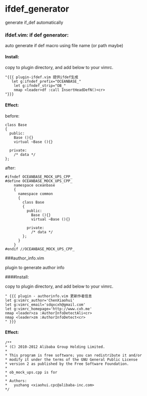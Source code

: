 ifdef_generator
===============

generate if_def automatically


### ifdef.vim: if def generator:

auto generate if def macro using file name (or path maybe)

#### Install:

copy to plugin directory, and add below to your vimrc.

    "{{{ plugin-ifdef.vim 提供ifdef生成
       let g:ifndef_prefix="OCEANBASE_"
        let g:ifndef_strip="OB_"
        nmap <leader>df :call InsertHeadDefN()<cr>
    "}}}

#### Effect:

before:

    class Base
    {
      public:
        Base (){}
        virtual ~Base (){}

      private:
        /* data */
    };

after:

    #ifndef OCEANBASE_MOCK_UPS_CPP_
    #define OCEANBASE_MOCK_UPS_CPP_
        namespace oceanbase
        {
          namespace common
          {
            class Base
            {
              public:
                Base (){}
                virtual ~Base (){}

              private:
                /* data */
            };
          }
        }
    #endif //OCEANBASE_MOCK_UPS_CPP_


###author_info.vim

plugin to generate author info

####Install:

copy to plugin directory, and add below to your vimrc.

    " {{{ plugin - authorinfo.vim 更新作者信息
    let g:vimrc_author='ChenXiaohui'
    let g:vimrc_email='sdqxcxh@gmail.com'
    let g:vimrc_homepage='http://www.cxh.me'
    nmap <leader>za :AuthorInfoDetectAli<cr>
    nmap <leader>zm :AuthorInfoDetect<cr>
    " }}}

#### Effect:

    /**
    * (C) 2010-2012 Alibaba Group Holding Limited.
    *
    * This program is free software; you can redistribute it and/or
    * modify it under the terms of the GNU General Public License
    * version 2 as published by the Free Software Foundation.
    *
    * ob_mock_ups.cpp is for
    *   
    * Authors:
    *   yuzhang <xiaohui.cpc@alibaba-inc.com>
    */

